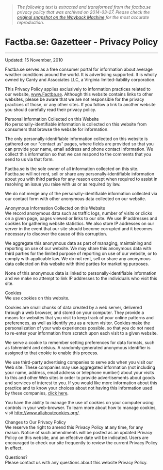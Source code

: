 > *The following text is extracted and transformed from the factba.se privacy policy that was archived on 2014-03-27. Please check the [original snapshot on the Wayback Machine](https://web.archive.org/web/20140327022729id_/http%3A//www.factba.se/privacy.php) for the most accurate reproduction.*

# Factba.se: Gazetteer - Privacy Policy

* * *

Updated: 15 November, 2010 

Factba.se serves as a free consumer portal for information about average weather conditions around the world. It is advertising supported. It is wholly owned by Canty and Associates LLC, a Virginia limited-liability corporation. 

This Privacy Policy applies exclusively to information practices related to our website, www.Factba.se. Although this website contains links to other websites, please be aware that we are not responsible for the privacy practices of those, or any other sites. If you follow a link to another website you should carefully read their privacy policy. 

Personal Information Collected on this Website  
No personally-identifiable information is collected on this website from consumers that browse the website for information. 

The only personally-identifiable information collected on this website is gathered on our "contact us" pages, where fields are provided so that you can provide your name, email address and phone contact information. We collect this information so that we can respond to the comments that you send to us via that form. 

Factba.se is the sole owner of all information collected on this site. Factba.se will not rent, sell or share any personally-identifiable information about you with third parties for any reason except when required to assist in resolving an issue you raise with us or as required by law. 

We do not merge any of the personally-identifiable information collected via our contact form with other anonymous data collected on our website. 

Anonymous Information Collected on this Website  
We record anonymous data such as traffic logs, number of visits or clicks on a given page, pages viewed or links to our site. We use IP addresses and cookies for gathering website statistics. We also store IP addresses on our server in the event that our site should become corrupted and it becomes necessary to discover the cause of this corruption. 

We aggregate this anonymous data as part of managing, maintaining and reporting on use of our website. We may share this anonymous data with third parties for the limited purpose of reporting on use of our website, or to comply with applicable law. We do not rent, sell or share any anonymous data collected on this website with third parties for marketing purposes. 

None of this anonymous data is linked to personally-identifiable information and we make no attempt to link IP addresses to the individuals who visit this site. 

Cookies  
We use cookies on this website. 

Cookies are small chunks of data created by a web server, delivered through a web browser, and stored on your computer. They provide a means for websites that you visit to keep track of your online patterns and preferences, as well as identify you as a return visitor. Cookies make the personalization of your web experiences possible, so that you do not need to re-enter your information from scratch upon each visit to a given website. 

We serve a cookie to remember setting preferences for data formats, such as fahrenieht and celsius. A randomly-generated anonymous identifier is assigned to that cookie to enable this process. 

We use third-party advertising companies to serve ads when you visit our Web site. These companies may use aggregated information (not including your name, address, email address or telephone number) about your visits to this and other Web sites in order to provide advertisements about goods and services of interest to you. If you would like more information about this practice and to know your choices about not having this information used by these companies, [click here](http://www.networkadvertising.org/managing/opt_out.asp).  


  
You have the ability to manage the use of cookies on your computer using controls in your web-browser. To learn more about how to manage cookies, visit http://www.allaboutcookies.org/. 

Changes to Our Privacy Policy  
We reserve the right to amend this Privacy Policy at any time, for any reason. Notice of such amendments will be posted as an updated Privacy Policy on this website, and an effective date will be indicated. Users are encouraged to check our site frequently to review the current Privacy Policy in effect. 

Questions?  
Please contact us with any questions about this website Privacy Policy. 
